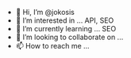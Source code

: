 - 👋 Hi, I’m @jokosis
- 👀 I’m interested in ... API, SEO
- 🌱 I’m currently learning ... SEO
- 💞️ I’m looking to collaborate on ...
- 📫 How to reach me ...

<!---
jokosis/jokosis is a ✨ special ✨ repository because its `README.md` (this file) appears on your GitHub profile.
You can click the Preview link to take a look at your changes.
--->
